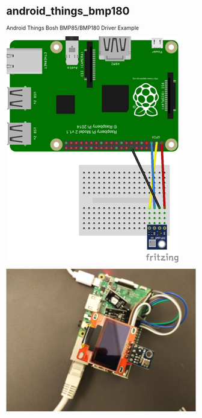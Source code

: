 # android_things_bmp180
Android Things Bosh BMP85/BMP180 Driver Example

![Alt text](/img/BMP180.png?raw=true "I2C connection")

![Alt text](/img/foto.jpg?raw=true "foto")


